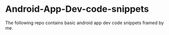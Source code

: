 # Android-App-Dev-code-snippets
The following repo contains basic android app dev code snippets framed by me.
